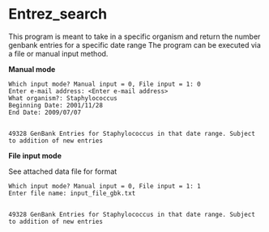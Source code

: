 # Entrez_search

This program is meant to take in a specific organism and return the number genbank entries for a specific date range
The program can be executed via a file or manual input method.


**Manual mode**
```
Which input mode? Manual input = 0, File input = 1: 0
Enter e-mail address: <Enter e-mail address>
What organism?: Staphylococcus
Beginning Date: 2001/11/28
End Date: 2009/07/07


49328 GenBank Entries for Staphylococcus in that date range. Subject to addition of new entries
```

**File input mode**

See attached data file for format

```
Which input mode? Manual input = 0, File input = 1: 1
Enter file name: input_file_gbk.txt


49328 GenBank Entries for Staphylococcus in that date range. Subject to addition of new entries
```



